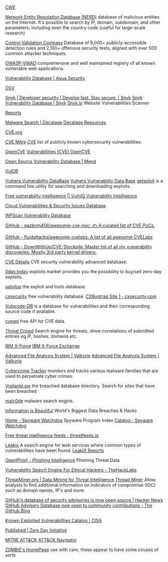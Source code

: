 
[CWE](https://cwe.mitre.org/)

[Network Entity Reputation Database (NERD)](https://nerd.cesnet.cz/)
database of malicious entities on the Internet. It's possible to search by IP, domain, subdomain, and other parameters, including even the country code (useful for large-scale research)

[Control Validation Compass](https://controlcompass.github.io/)
Database of 9,000+ publicly-accessible detection rules and 2,100+ offensive security tests, aligned with over 500 common attacker techniques.

[OWASP-VWAD](https://www.owasp.org/index.php/OWASP_Vulnerable_Web_Applications_Directory_Project)
comprehensive and well maintained registry of all known vulnerable web applications.

[Vulnerability Database | Aqua Security](https://avd.aquasec.com/)

[OSV](https://osv.dev/list)

[Snyk | Developer security | Develop fast. Stay secure. | Snyk](https://snyk.io/)
[Snyk Vulnerability Database | Snyk](https://security.snyk.io/)
[Snyk.io](https://snyk.io/test/website-scanner/)
Website Vulnerabilities Scanner

[Reports](https://tria.ge/s)

[Malware Search | Decalage](https://decalage.info/en/mwsearch#gsc.tab=0)
[Decalage Resources](https://decalage.info/en/security)

[CVE.org](http://cve.org/)

[CVE Mitre](https://cve.mitre.org/)
[CVE](https://cve.mitre.org/cve/search_cve_list.html)
list of publicly known cybersecurity vulnerabilities.

[OpenCVE](http://opencve.io/)
[Vulnerabilities (CVE) OpenCVE](https://www.opencve.io/cve)

[Open Source Vulnerability Database | Mend](https://www.mend.io/vulnerability-database)

[VulDB](https://vuldb.com/)

[Vulners Vulnerability DataBase](https://vulners.com/)
[Vulners Vulnerability Data Base](https://vulners.com/landing)
[getsploit](https://github.com/vulnersCom/getsploit)
is a command line utility for searching and downloading exploits.

[Free vulnerability intelligence || VulnIQ Vulnerability Intelligence](https://vulniq.com/)

[Cloud Vulnerabilities & Security Issues Database](https://www.cloudvulndb.org/)

[WPScan Vulnerability Database](https://wpvulndb.com/)

[GitHub - qazbnm456/awesome-cve-poc: ✍️ A curated list of CVE PoCs.](https://github.com/qazbnm456/awesome-cve-poc)

[GitHub - fluidattacks/awesome-cvelabs: A list of all awesome CVELabs](https://github.com/fluidattacks/awesome-cvelabs)

[GitHub - DownWithUp/CVE-Stockpile: Master list of all my vulnerability discoveries. Mostly 3rd party kernel drivers.](https://github.com/DownWithUp/CVE-Stockpile)

[CVE Details](https://www.cvedetails.com/)
CVE security vulnerability advanced database.

[0day.today](https://0day.today/)
exploits market provides you the possibility to buy/sell zero-day exploits.

[sploitus](https://sploitus.com/)
the exploit and tools database.

[cxsecurity](https://cxsecurity.com/exploit/)
free vulnerability database.
[CXBugtraq Site 1 - cxsecurity.com](https://cxsecurity.com/wlb)

[Vulncode-DB](https://www.vulncode-db.com/)
is a database for vulnerabilities and their corresponding source code if available.

[cveapi](https://cveapi.com/)
free API for CVE data.

[Threat Crowd](https://www.threatcrowd.org/)
Search engine for threats, show correlations of submitted entries eg IP, hashes, domains etc.

[IBM X-Force](https://exchange.xforce.ibmcloud.com/)
[IBM X-Force Exchange](https://exchange.xforce.ibmcloud.com/settings/watchlist)

[Advanced File Analysis System | Valkyrie](https://valkyrie.comodo.com/)
[Advanced File Analysis System | Valkyrie](https://valkyrie.comodo.com/get_info?sha1=%25s)

[Cybercrime Tracker](https://cybercrime-tracker.net/index.php)
monitors and tracks various malware families that are used to perpetrate cyber crimes.

[Vigilante.pw](https://vigilante.pw/)
the breached database directory.
Search for sites that have been breached

[malc0de](http://malc0de.com/database/)
malware search engine.

[Information is Beautiful](https://informationisbeautiful.net/visualizations/worlds-biggest-data-breaches-hacks/)
World's Biggest Data Breaches & Hacks

[Home - Spyware Watchdog](https://spyware.neocities.org/)
Spyware Program Index
[Catalog - Spyware Watchdog](https://spyware.neocities.org/articles/)

[Free threat intelligence feeds - threatfeeds.io](https://threatfeeds.io/)

[Leakix](https://leakix.net/)
A search engine for web services where common types of vulnerabilities have been found.
[LeakIX Reports](https://leakix.net/reports)

[OpenPhish - Phishing Intelligence](https://openphish.com/)
Phishing Threat Data

[Vulnerability Search Engine For Ethical Hackers - TheHackLabs](https://www.thehacklabs.com/)

[ThreatMiner.org | Data Mining for Threat Intelligence](https://www.threatminer.org)
[Thread Miner](https://www.threatminer.com/)
Allow analysts to find additional information on indicators of compromise (IOC) such as domain names, IP's and more.

[GitHub's database of security advisories is now open source | Hacker News](https://news.ycombinator.com/item?id=30480862)
[GitHub Advisory Database now open to community contributions - The GitHub Blog](https://github.blog/2022-02-22-github-advisory-database-now-open-to-community-contributions/)

[Known Exploited Vulnerabilities Catalog | CISA](https://www.cisa.gov/known-exploited-vulnerabilities-catalog)

[Published | Zero Day Initiative](https://www.zerodayinitiative.com/advisories/published/)

[MITRE ATT&CK](https://attack.mitre.org/)
[ATT&CK Navigator](https://mitre-attack.github.io/attack-navigator/)

[Z0MBiE's HomePage](https://z0mbie.dreamhosters.com/)
use with care, these appear to have some viruses of sorts
